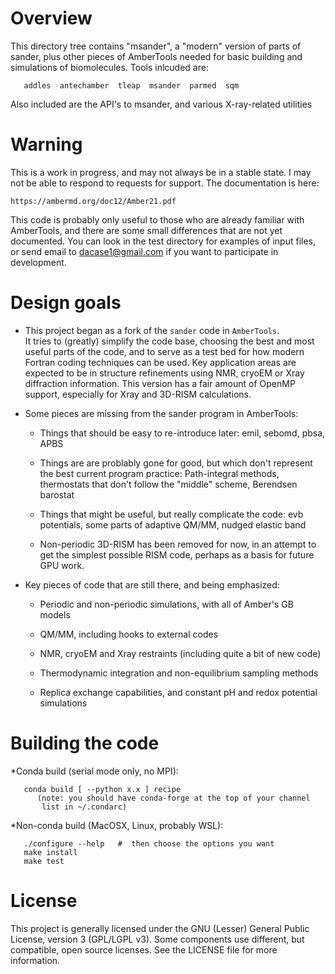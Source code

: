 # Overview

This directory tree contains "msander", a "modern" version of parts of
sander, plus other pieces of AmberTools needed for basic building and
simulations of biomolecules.  Tools inlcuded are:
```
   addles  antechamber  tleap  msander  parmed  sqm
```
Also included are the API's to msander, and various X-ray-related utilities

# Warning

This is a work in progress, and may not always be in a stable
state.  I may not be able to respond to requests for support.
The documentation is here:

    https://ambermd.org/doc12/Amber21.pdf

This code is probably only useful to those who are already familiar with
AmberTools, and there are some small differences that are not yet
documented.  You can look in the test directory for examples of input files,
or send email to dacase1@gmail.com if you want to participate in development.

# Design goals

* This project began as a fork of the `sander` code in `AmberTools`.  
It tries to (greatly) simplify the code base, choosing the best and 
most useful parts of the code, and to serve as a test bed for how 
modern Fortran coding techniques can be used.  Key application areas 
are expected to be in structure refinements using NMR, cryoEM or 
Xray diffraction information.  This version has a fair amount of OpenMP
support, especially for Xray and 3D-RISM calculations.

* Some pieces are missing from the sander program in AmberTools:

  * Things that should be easy to re-introduce later: emil, sebomd, pbsa, APBS

  * Things are are problably gone for good, but which don't represent the best
current program practice: Path-integral methods, thermostats that don't follow
the "middle" scheme, Berendsen barostat

  * Things that might be useful, but really complicate the code: evb
potentials, some parts of adaptive QM/MM, nudged elastic band

  * Non-periodic 3D-RISM has been removed for now, in an attempt to get the
simplest possible RISM code, perhaps as a basis for future GPU work.

* Key pieces of code that are still there, and being emphasized:

  * Periodic and non-periodic simulations, with all of Amber's GB models

  * QM/MM, including hooks to external codes

  * NMR, cryoEM and Xray restraints (including quite a bit of new code)

  * Thermodynamic integration and non-equilibrium sampling methods

  * Replica exchange capabilities, and constant pH and redox potential
simulations

# Building the code

*Conda build (serial mode only, no MPI):
```
   conda build [ --python x.x ] recipe 
      (note: you should have conda-forge at the top of your channel
       list in ~/.condarc)
```

*Non-conda build  (MacOSX, Linux, probably WSL):
```
   ./configure --help   #  then choose the options you want
   make install
   make test
```

# License
This project is generally licensed under the GNU (Lesser) General Public 
License, version 3 (GPL/LGPL v3).  Some components use different, but 
compatible, open source licenses.  See the LICENSE file for more information.

